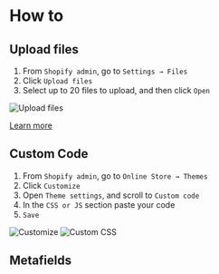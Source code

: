 # How to

## Upload files

1. From `Shopify admin`, go to `Settings → Files`
1. Click `Upload files`
1. Select up to 20 files to upload, and then click `Open`

![Upload files](https://docs.openthinking.net/media/global/howto/upload-files.png "Upload files")

[Learn more](https://help.shopify.com/en/manual/shopify-admin/productivity-tools/file-uploads)


## Custom Code

1. From `Shopify admin`, go to `Online Store → Themes`
1. Click `Customize`
1. Open `Theme settings`, and scroll to `Custom code`
1. In the `CSS or JS` section paste your code
1. `Save`

![Customize](https://docs.openthinking.net/media/global/howto/online_store-themes-customize.png "Customize")
![Custom CSS](https://docs.openthinking.net/media/global/howto/theme_settings-custom_code.png "Custom CSS")

## Metafields